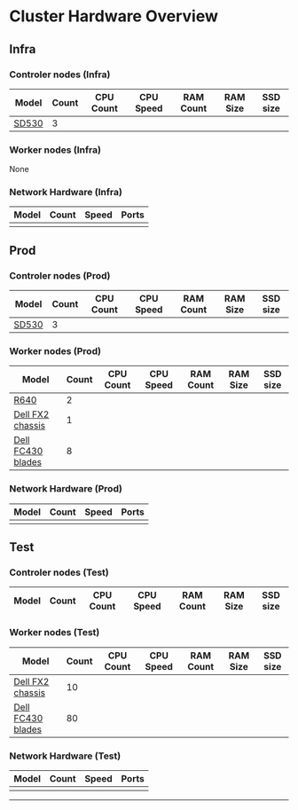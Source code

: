 # Cluster Hardware Overview

## Infra

### Controler nodes (Infra)

| Model | Count | CPU Count | CPU Speed | RAM Count | RAM Size | SSD size |
| ----- | ----- | --------- | --------- | --------- | -------- | -------- |
| [SD530][] | 3 | | | | | |

[SD530]: https://www.lenovo.com/us/en/p/servers-storage/servers/high-density/thinksystem-sd530/77xx7dssd53

### Worker nodes (Infra)

None

### Network Hardware (Infra)

| Model | Count | Speed | Ports |
| ----- | ----- | ----- | ----- |
|  |  |  |  |

## Prod

### Controler nodes (Prod)

| Model | Count | CPU Count | CPU Speed | RAM Count | RAM Size | SSD size |
| ----- | ----- | --------- | --------- | --------- | -------- | -------- |
| [SD530][] | 3 | | | | | |

### Worker nodes (Prod)

| Model | Count | CPU Count | CPU Speed | RAM Count | RAM Size | SSD size |
| ----- | ----- | --------- | --------- | --------- | -------- | -------- |
| [R640][] | 2 | | | | | |
| [Dell FX2 chassis][FX2] | 1 | | | | | |
| [Dell FC430 blades][FC430] | 8 | | | | | |

[R640]: https://www.dell.com/en-us/work/shop/productdetailstxn/poweredge-r640

### Network Hardware (Prod)

| Model | Count | Speed | Ports |
| ----- | ----- | ----- | ----- |
|  |  |  |  |

## Test

### Controler nodes (Test)

| Model | Count | CPU Count | CPU Speed | RAM Count | RAM Size | SSD size |
| ----- | ----- | --------- | --------- | --------- | -------- | -------- |

### Worker nodes (Test)

| Model | Count | CPU Count | CPU Speed | RAM Count | RAM Size | SSD size |
| ----- | ----- | --------- | --------- | --------- | -------- | -------- |
| [Dell FX2 chassis][FX2] | 10 | | | | | |
| [Dell FC430 blades][FC430] | 80 | | | | | |

[FX2]: https://www.dell.com/en-us/work/shop/productdetailstxn/poweredge-fx-chassis
[FC430]: https://www.dell.com/support/home/en-us/product-support/product/poweredge-fc430/overview

### Network Hardware (Test)

| Model | Count | Speed | Ports |
| ----- | ----- | ----- | ----- |
|  |  |  |  |

---
